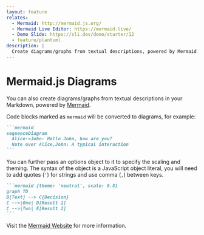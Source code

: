 ```yaml
---
layout: feature
relates:
  - Mermaid: http://mermaid.js.org/
  - Mermaid Live Editor: https://mermaid.live/
  - Demo Slide: https://sli.dev/demo/starter/12
  - feature/plantuml
description: |
  Create diagrams/graphs from textual descriptions, powered by Mermaid.
---
```


# Mermaid.js Diagrams

You can also create diagrams/graphs from textual descriptions in your Markdown, powered by [Mermaid](https://mermaid-js.github.io/mermaid).

Code blocks marked as `mermaid` will be converted to diagrams, for example:

````md
```mermaid
sequenceDiagram
  Alice->John: Hello John, how are you?
  Note over Alice,John: A typical interaction
```
````

You can further pass an options object to it to specify the scaling and theming. The syntax of the object is a JavaScript object literal, you will need to add quotes (`'`) for strings and use comma (`,`) between keys.

````md
```mermaid {theme: 'neutral', scale: 0.8}
graph TD
B[Text] --> C{Decision}
C -->|One| D[Result 1]
C -->|Two| E[Result 2]
```
````

Visit the [Mermaid Website](http://mermaid.js.org/) for more information.
